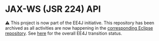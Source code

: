 # JAX-WS (JSR 224) API

:warning: This project is now part of the EE4J initiative. This repository
has been archived as all activities are now happening in the 
[corresponding Eclipse repository](https://github.com/eclipse-ee4j/jax-ws-api).
See [here](https://www.eclipse.org/ee4j/status.php) for the overall
EE4J transition status.
